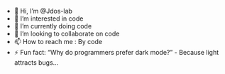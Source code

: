 - 👋 Hi, I’m @Jdos-lab
- 👀 I’m interested in code
- 🌱 I’m currently doing code
- 💞️ I’m looking to collaborate on code
- 📫 How to reach me : By code
- ⚡ Fun fact: “Why do programmers prefer dark mode?”
                - Because light attracts bugs...

<!---
Jdos-lab/Jdos-lab is a ✨ special ✨ repository because its `README.md` (this file) appears on your GitHub profile.
You can click the Preview link to take a look at your changes.
--->
